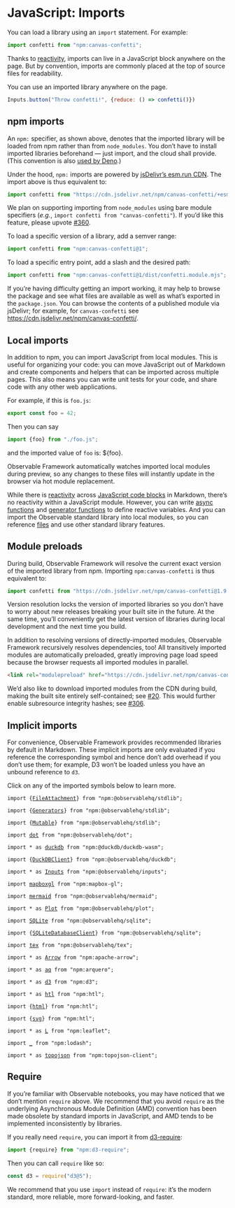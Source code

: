 # JavaScript: Imports

You can load a library using an `import` statement. For example:

```js echo
import confetti from "npm:canvas-confetti";
```

<div class="tip">Thanks to <a href="./reactivity">reactivity</a>, imports can live in a JavaScript block anywhere on the page. But by convention, imports are commonly placed at the top of source files for readability.</div>

You can use an imported library anywhere on the page.

```js echo
Inputs.button("Throw confetti!", {reduce: () => confetti()})
```

## npm imports

An `npm:` specifier, as shown above, denotes that the imported library will be loaded from npm rather than from `node_modules`. You don’t have to install imported libraries beforehand — just import, and the cloud shall provide. (This convention is also [used by Deno](https://docs.deno.com/runtime/manual/node/npm_specifiers).)

Under the hood, `npm:` imports are powered by [jsDelivr’s esm.run CDN](https://www.jsdelivr.com/esm). The import above is thus equivalent to:

```js run=false
import confetti from "https://cdn.jsdelivr.net/npm/canvas-confetti/+esm";
```

<div class="note">We plan on supporting importing from <code>node_modules</code> using bare module specifiers (<i>e.g.</i>, <code>import confetti from "canvas-confetti"</code>). If you’d like this feature, please upvote <a href="https://github.com/observablehq/cli/issues/360">#360</a>.</div>

To load a specific version of a library, add a semver range:

```js run=false
import confetti from "npm:canvas-confetti@1";
```

To load a specific entry point, add a slash and the desired path:

```js run=false
import confetti from "npm:canvas-confetti@1/dist/confetti.module.mjs";
```

If you’re having difficulty getting an import working, it may help to browse the package and see what files are available as well as what’s exported in the `package.json`. You can browse the contents of a published module via jsDelivr; for example, for `canvas-confetti` see <https://cdn.jsdelivr.net/npm/canvas-confetti/>.

## Local imports

In addition to npm, you can import JavaScript from local modules. This is useful for organizing your code: you can move JavaScript out of Markdown and create components and helpers that can be imported across multiple pages. This also means you can write unit tests for your code, and share code with any other web applications.

For example, if this is `foo.js`:

```js run=false
export const foo = 42;
```

Then you can say

```js echo
import {foo} from "./foo.js";
```

and the imported value of `foo` is: ${foo}.

Observable Framework automatically watches imported local modules during preview, so any changes to these files will instantly update in the browser via hot module replacement.

<div class="note">While there is <a href="./reactivity">reactivity</a> across <a href="../javascript">JavaScript code blocks</a> in Markdown, there’s no reactivity within a JavaScript module. However, you can write <a href="./promises">async functions</a> and <a href="./generators">generator functions</a> to define reactive variables. And you can import the Observable standard library into local modules, so you can reference <a href="./files">files</a> and use other standard library features.</div>

## Module preloads

During build, Observable Framework will resolve the current exact version of the imported library from npm. Importing `npm:canvas-confetti` is thus equivalent to:

```js run=false
import confetti from "https://cdn.jsdelivr.net/npm/canvas-confetti@1.9.2/+esm";
```

Version resolution locks the version of imported libraries so you don’t have to worry about new releases breaking your built site in the future. At the same time, you’ll conveniently get the latest version of libraries during local development and the next time you build.

In addition to resolving versions of directly-imported modules, Observable Framework recursively resolves dependencies, too! All transitively imported modules are automatically preloaded, greatly improving page load speed because the browser requests all imported modules in parallel.

```html run=false
<link rel="modulepreload" href="https://cdn.jsdelivr.net/npm/canvas-confetti@1.9.2/+esm">
```

<div class="note">We’d also like to download imported modules from the CDN during build, making the built site entirely self-contained; see <a href="https://github.com/observablehq/cli/issues/20">#20</a>. This would further enable subresource integrity hashes; see <a href="https://github.com/observablehq/cli/issues/306">#306</a>.</div>

## Implicit imports

For convenience, Observable Framework provides recommended libraries by default in Markdown. These implicit imports are only evaluated if you reference the corresponding symbol and hence don’t add overhead if you don’t use them; for example, D3 won’t be loaded unless you have an unbound reference to `d3`.

Click on any of the imported symbols below to learn more.

<pre><code class="language-js">import {<a href="./files">FileAttachment</a>} from "npm:@observablehq/stdlib";</code></pre>
<pre><code class="language-js">import {<a href="./generators">Generators</a>} from "npm:@observablehq/stdlib";</code></pre>
<pre><code class="language-js">import {<a href="./mutables">Mutable</a>} from "npm:@observablehq/stdlib";</code></pre>
<pre><code class="language-js">import <a href="../lib/dot">dot</a> from "npm:@observablehq/dot";</code></pre>
<pre><code class="language-js">import * as <a href="../lib/duckdb">duckdb</a> from "npm:@duckdb/duckdb-wasm";</code></pre>
<pre><code class="language-js">import {<a href="../lib/duckdb">DuckDBClient</a>} from "npm:@observablehq/duckdb";</code></pre>
<pre><code class="language-js">import * as <a href="../lib/inputs">Inputs</a> from "npm:@observablehq/inputs";</code></pre>
<pre><code class="language-js">import <a href="../lib/mapbox-gl">mapboxgl</a> from "npm:mapbox-gl";</code></pre>
<pre><code class="language-js">import <a href="../lib/mermaid">mermaid</a> from "npm:@observablehq/mermaid";</code></pre>
<pre><code class="language-js">import * as <a href="../lib/plot">Plot</a> from "npm:@observablehq/plot";</code></pre>
<pre><code class="language-js">import <a href="../lib/sqlite">SQLite</a> from "npm:@observablehq/sqlite";</code></pre>
<pre><code class="language-js">import {<a href="../lib/sqlite">SQLiteDatabaseClient</a>} from "npm:@observablehq/sqlite";</code></pre>
<pre><code class="language-js">import <a href="../lib/tex">tex</a> from "npm:@observablehq/tex";</code></pre>
<pre><code class="language-js">import * as <a href="../lib/arrow">Arrow</a> from "npm:apache-arrow";</code></pre>
<pre><code class="language-js">import * as <a href="../lib/arquero">aq</a> from "npm:arquero";</code></pre>
<pre><code class="language-js">import * as <a href="../lib/d3">d3</a> from "npm:d3";</code></pre>
<pre><code class="language-js">import * as <a href="../lib/htl">htl</a> from "npm:htl";</code></pre>
<pre><code class="language-js">import {<a href="../lib/htl">html</a>} from "npm:htl";</code></pre>
<pre><code class="language-js">import {<a href="../lib/htl">svg</a>} from "npm:htl";</code></pre>
<pre><code class="language-js">import * as <a href="../lib/leaflet">L</a> from "npm:leaflet";</code></pre>
<pre><code class="language-js">import <a href="../lib/lodash">_</a> from "npm:lodash";</code></pre>
<pre><code class="language-js">import * as <a href="../lib/topojson">topojson</a> from "npm:topojson-client";</code></pre>

## Require

If you’re familiar with Observable notebooks, you may have noticed that we don’t mention `require` above. We recommend that you avoid `require` as the underlying Asynchronous Module Definition (AMD) convention has been made obsolete by standard imports in JavaScript, and AMD tends to be implemented inconsistently by libraries.

If you really need `require`, you can import it from [d3-require](https://github.com/d3/d3-require):

```js run=false
import {require} from "npm:d3-require";
```

Then you can call `require` like so:

```js run=false
const d3 = require("d3@5");
```

<div class="tip">We recommend that you use <code>import</code> instead of <code>require</code>: it’s the modern standard, more reliable, more forward-looking, and faster.</div>

